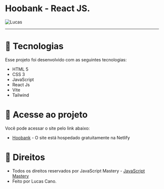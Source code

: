 # Hoobank - React JS.

<img src="img/boo1.png" alt="Lucas"> <br>

<hr>

# 🎇 Tecnologias

Esse projeto foi desenvolvido com as seguintes tecnologias:

- HTML 5
- CSS 3
- JavaScript
- React Js
- Vite
- Tailwind

# 🎯 Acesse ao projeto

Você pode acessar o site pelo link abaixo:

- [Hoobank](https://hoobank-lucas.netlify.app/) - O site está hospedado gratuitamente na Netlify

# 💼 Direitos

- Todos os direitos reservados por JavaScript Mastery - [JavaScript Mastery ](https://www.youtube.com/c/JavaScriptMastery/) <br>
- Feito por Lucas Cano.

